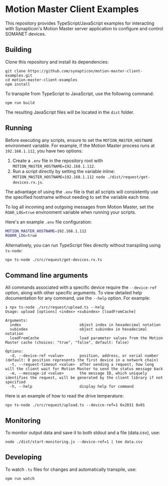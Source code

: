 # Motion Master Client Examples

This repository provides TypeScript/JavaScript examples for interacting with Synapticon's Motion Master server application to configure and control SOMANET devices.

## Building

Clone this repository and install its dependencies:

```console
git clone https://github.com/synapticon/motion-master-client-examples.git
cd motion-master-client-examples
npm install
```

To transpile from TypeScript to JavaScript, use the following command:

```console
npm run build
```

The resulting JavaScript files will be located in the `dist` folder.

## Running

Before executing any scripts, ensure to set the `MOTION_MASTER_HOSTNAME` environment variable. For example, if the Motion Master process runs at `192.168.1.112`, you have two options:

1. Create a `.env` file in the repository root with `MOTION_MASTER_HOSTNAME=192.168.1.112`.
2. Run a script directly by setting the variable inline: `MOTION_MASTER_HOSTNAME=192.168.1.112 node ./dist/request/get-devices.rx.js`.

The advantage of using the `.env` file is that all scripts will consistently use the specified hostname without needing to set the variable each time.

To log all incoming and outgoing messages from Motion Master, set the `ROAR_LOG=true` environment variable when running your scripts.

Here's an example `.env` file configuration:

```sh
MOTION_MASTER_HOSTNAME=192.168.1.112
ROARR_LOG=true
```

Alternatively, you can run TypeScript files directly without transpiling using `ts-node`:

```console
npx ts-node ./src/request/get-devices.rx.ts
```

## Command line arguments

All commands associated with a specific device require the `--device-ref` option, along with other specific arguments. To view detailed help documentation for any command, use the `--help` option. For example:

```console
❯ npx ts-node ./src/request/upload.ts --help
Usage: upload [options] <index> <subindex> [loadFromCache]

Arguments:
  index                          object index in hexadecimal notation
  subindex                       object subindex in hexadecimal notation
  loadFromCache                  load parameter values from the Motion Master cache (choices: "true", "false", default: false)

Options:
  -d, --device-ref <value>       position, address, or serial number (default: 0 position represents the first device in a network chain)
  -t, --request-timeout <value>  after sending a request, how long will the client wait for Motion Master to send the status message back
  -m, --message-id <value>       the message ID, which uniquely identifies the request, will be generated by the client library if not specified
  -h, --help                     display help for command
```

Here is an example of how to read the drive temperature:

```console
npx ts-node ./src/request/upload.ts --device-ref=1 0x2031 0x01
```

## Monitoring

To monitor output data and save it to both stdout and a file (data.csv), use:

```console
node ./dist/start-monitoring.js --device-ref=1 | tee data.csv
```

## Developing

To watch `.ts` files for changes and automatically transpile, use:

```console
npm run watch
```
